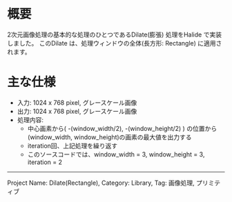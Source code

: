 # 概要

2次元画像処理の基本的な処理のひとつであるDilate(膨張) 処理をHalide で実装しました。
このDilate は、処理ウィンドウの全体(長方形: Rectangle) に適用されます。

# 主な仕様

- 入力: 1024 x 768 pixel, グレースケール画像
- 出力: 1024 x 768 pixel, グレースケール画像
- 処理内容:
  - 中心画素から( -(window_width/2), -(window_height/2) ) の位置から(window_width, window_height)の画素の最大値を出力する  
  - iteration回、上記処理を繰り返す
  - このソースコードでは、window_width = 3, window_height = 3, iteration = 2
---
Project Name: Dilate(Rectangle), Category: Library, Tag: 画像処理, プリミティブ
